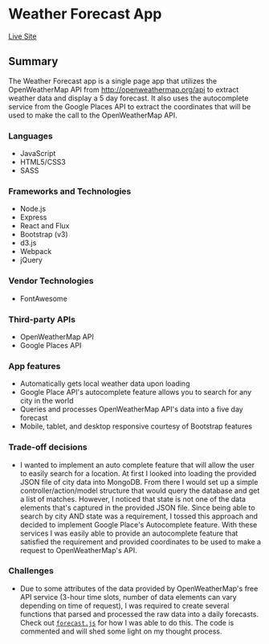 # Weather Forecast App

[Live Site][live]

[live]: placeholder

## Summary

The Weather Forecast app is a single page app that utilizes the OpenWeatherMap API from http://openweathermap.org/api to extract weather data and display a 5 day forecast.  It also uses the autocomplete service from the Google Places API to extract the coordinates that will be used to make the call to the OpenWeatherMap API.

### Languages

* JavaScript
* HTML5/CSS3
* SASS

### Frameworks and Technologies

* Node.js
* Express
* React and Flux
* Bootstrap (v3)
* d3.js
* Webpack
* jQuery

### Vendor Technologies

* FontAwesome

### Third-party APIs

* OpenWeatherMap API
* Google Places API

### App features

* Automatically gets local weather data upon loading
* Google Place API's autocomplete feature allows you to search for any city in the world
* Queries and processes OpenWeatherMap API's data into a five day forecast
* Mobile, tablet, and desktop responsive courtesy of Bootstrap features

### Trade-off decisions

* I wanted to implement an auto complete feature that will allow the user to easily search for a location.  At first I looked into loading the provided JSON file of city data into MongoDB.  From there I would set up a simple controller/action/model structure that would query the database and get a list of matches.  However, I noticed that state is not one of the data elements that's captured in the provided JSON file.  Since being able to search by city AND state was a requirement, I tossed this approach and decided to implement Google Place's Autocomplete feature.  With these services I was easily able to provide an autocomplete feature that satisfied the requirement and provided coordinates to be used to make a request to OpenWeatherMap's API.

### Challenges

* Due to some attributes of the data provided by OpenWeatherMap's free API service (3-hour time slots, number of data elements can vary depending on time of request), I was required to create several functions that parsed and processed the raw data into a daily forecasts. Check out [`forecast.js`](./src/utilities/forecast.js) for how I was able to do this.  The code is commented and will shed some light on my thought process.

